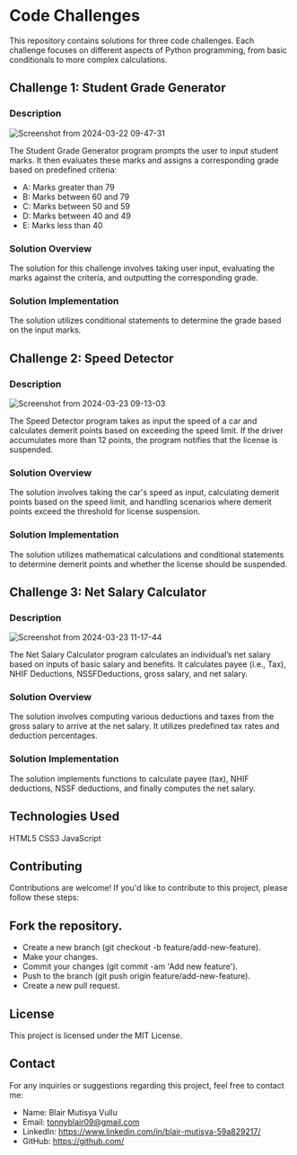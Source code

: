 # Code Challenges
This repository contains solutions for three code challenges. Each challenge focuses on different aspects of Python programming, from basic conditionals to more complex calculations.

## Challenge 1: Student Grade Generator
### Description
![Screenshot from 2024-03-22 09-47-31](https://github.com/BlairMutisya/Code-challenge-Wk-1-Toy-Problems/assets/122833274/42aac098-37cc-4d46-9272-e83ee84d5682)

The Student Grade Generator program prompts the user to input student marks. It then evaluates these marks and assigns a corresponding grade based on predefined criteria:

* A: Marks greater than 79
* B: Marks between 60 and 79
* C: Marks between 50 and 59
* D: Marks between 40 and 49
* E: Marks less than 40

### Solution Overview
The solution for this challenge involves taking user input, evaluating the marks against the criteria, and outputting the corresponding grade.

### Solution Implementation
The solution utilizes conditional statements to determine the grade based on the input marks.

## Challenge 2: Speed Detector
### Description
![Screenshot from 2024-03-23 09-13-03](https://github.com/BlairMutisya/Code-challenge-Wk-1-Toy-Problems/assets/122833274/cb3a8181-3294-428a-95ea-82d812bbc696)

The Speed Detector program takes as input the speed of a car and calculates demerit points based on exceeding the speed limit. If the driver accumulates more than 12 points, the program notifies that the license is suspended.

### Solution Overview
The solution involves taking the car's speed as input, calculating demerit points based on the speed limit, and handling scenarios where demerit points exceed the threshold for license suspension.

### Solution Implementation
The solution utilizes mathematical calculations and conditional statements to determine demerit points and whether the license should be suspended.

## Challenge 3: Net Salary Calculator
### Description
![Screenshot from 2024-03-23 11-17-44](https://github.com/BlairMutisya/Code-challenge-Wk-1-Toy-Problems/assets/122833274/e39cd6b6-13bd-4f3e-8adc-520b15bda405)

The Net Salary Calculator program calculates an individual’s net salary based on inputs of basic salary and benefits. It calculates payee (i.e., Tax), NHIF Deductions, NSSFDeductions, gross salary, and net salary.

### Solution Overview
The solution involves computing various deductions and taxes from the gross salary to arrive at the net salary. It utilizes predefined tax rates and deduction percentages.

### Solution Implementation
The solution implements functions to calculate payee (tax), NHIF deductions, NSSF deductions, and finally computes the net salary.

## Technologies Used
HTML5
CSS3
JavaScript

## Contributing
Contributions are welcome! If you'd like to contribute to this project, please follow these steps:

## Fork the repository.
- Create a new branch (git checkout -b feature/add-new-feature).
- Make your changes.
- Commit your changes (git commit -am 'Add new feature').
- Push to the branch (git push origin feature/add-new-feature).
- Create a new pull request.
  
## License
This project is licensed under the MIT License.

## Contact
For any inquiries or suggestions regarding this project, feel free to contact me:

- Name: Blair Mutisya Vullu
- Email: tonnyblair09@gmail.com
- LinkedIn: https://www.linkedin.com/in/blair-mutisya-59a829217/
- GitHub: https://github.com/

